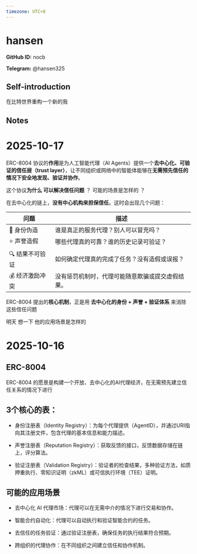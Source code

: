 ```yaml
---
timezone: UTC+8
---
```


# hansen

**GitHub ID:** nocb

**Telegram:** @hansen325

## Self-introduction

在比特世界重构一个新的我

## Notes

<!-- Content_START -->
# 2025-10-17
<!-- DAILY_CHECKIN_2025-10-17_START -->
ERC-8004 协议的**作用**是为人工智能代理（AI Agents）提供一个**去中心化、可验证的信任层（trust layer）**，让不同组织或网络中的智能体能够在**无需预先信任的情况下安全地发现、验证并协作**。

这个协议**为什么 可以解决信任问题** ？ 可能的场景是怎样的 ？

在去中心化的链上，**没有中心机构来担保信任**。这时会出现几个问题：

| 问题 | 描述 |
| --- | --- |
| 🧠 身份伪造 | 谁是真正的服务代理？别人可以冒充吗？ |
| ⭐ 声誉造假 | 哪些代理真的可靠？谁的历史记录可验证？ |
| 🔍 结果不可验证 | 如何确定代理真的完成了任务？没有造假或误报？ |
| 💰 经济激励冲突 | 没有惩罚机制时，代理可能随意欺骗或提交虚假结果。 |

ERC-8004 提出的**核心机制**，正是用 **去中心化的身份 + 声誉 + 验证体系** 来消除这些信任问题

明天 想一下 他的应用场景是怎样的
<!-- DAILY_CHECKIN_2025-10-17_END -->

# 2025-10-16
<!-- DAILY_CHECKIN_2025-10-16_START -->

## ERC-8004

ERC-8004 的愿景是构建一个开放、去中心化的AI代理经济，在无需预先建立信任关系的情况下进行

## 3个核心的表：

-   身份注册表（Identity Registry）：为每个代理提供（AgentID），并通过URI指向其注册文件，包含代理的基本信息和能力描述。
    
-   声誉注册表（Reputation Registry）：获取反馈的接口，反馈数据存储在链上，评分算法。
    
-   验证注册表（Validation Registry）：验证者的检查结果，多种验证方法，如质押重执行、零知识证明（zkML）或可信执行环境（TEE）证明。
    

## 可能的应用场景

-   去中心化 AI 代理市场：代理可以在无需中介的情况下进行交易和协作。
    
-   智能合约自动化：代理可以自动执行和验证智能合约的任务。
    
-   去信任的任务验证：通过验证注册表，确保任务的执行结果符合预期。
    
-   跨组织的代理协作：在不同组织之间建立信任和协作机制。
<!-- DAILY_CHECKIN_2025-10-16_END -->
<!-- Content_END -->
